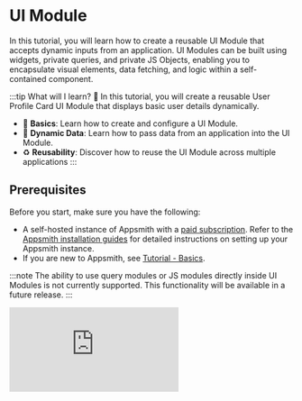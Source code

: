 # UI Module 

In this tutorial, you will learn how to create a reusable UI Module that accepts dynamic inputs from an application.
UI Modules can be built using widgets, private queries, and private JS Objects, enabling you to encapsulate visual elements, data fetching, and logic within a self-contained component.


:::tip What will I learn? 📝
In this tutorial, you will create a reusable User Profile Card UI Module that displays basic user details dynamically.

- 🔧 **Basics**: Learn how to create and configure a UI Module.
- 🔄 **Dynamic Data**: Learn how to pass data from an application into the UI Module.
- ♻️ **Reusability**: Discover how to reuse the UI Module across multiple applications
:::



## Prerequisites

Before you start, make sure you have the following:

* A self-hosted instance of Appsmith with a [paid subscription](https://www.appsmith.com/pricing). Refer to the [Appsmith installation guides](/getting-started/setup/installation-guides) for detailed instructions on setting up your Appsmith instance.
* If you are new to Appsmith, see [Tutorial - Basics](/getting-started/tutorials/start-building).




:::note
The ability to use query modules or JS modules directly inside UI Modules is not currently supported. This functionality will be available in a future release.
:::

<div style={{ position: "relative", paddingBottom: "calc(50.52% + 41px)", height: 0, width: "100%" }}>
  <iframe
    src="https://demo.arcade.software/KHcwNrupekXborH0Hw4Z?embed"
    frameBorder="0"
    loading="lazy"
    webkitAllowFullScreen
    mozAllowFullScreen
    allowFullScreen
    allow="fullscreen"
    style={{ position: "absolute", top: 0, left: 0, width: "100%", height: "100%" }}
    title="Appsmith | Connect Data"
  />
</div>


1. Open your workspace and click **Create New** in the top-right corner. Select Package and choose **UI Package** as the package type.

<dd>

A UI Package is a collection of UI Modules that contain reusable widgets, queries, and JS Objects. These modules can be dynamically configured and reused across multiple applications within the same workspace.

</dd>

2. Click on the Module Container. The module container represents the overall layout for the UI Module, where you define inputs and configure widgets.


3. From the right-side property pane of the Module Container, you can configure **Inputs**. 


<dd>

Inputs allow you to dynamically set widget values inside the module.
These values are passed from the application into the UI Module at 

Create the following inputs for the module:

| Input Name  | Purpose                         |
| ----------- | ------------------------------- |
| `userName`  | Full name of the user           |
| `userEmail` | Email address of the user       |
| `userID`    | Unique ID of the user           |
| `userImg`   | URL of the user's profile photo |


</dd>

4. Drag three Text widgets and one Image widget onto the canvas to create a simple user profile UI.
These widgets will display user details such as the user's name, email, ID, and profile photo, using the input values passed from the application.

5. Once the widgets are added to the canvas, configure each widget to display values passed through the module’s inputs.

<dd>

To bind an input value to a widget, use the following syntax:

```js
{{inputs.<inputName>}}
```

Set the widget properties as follows:

| Widget               | Property           | Value                  |
| -------------------- | ------------------ | ---------------------- |
| Name Text Widget     | Text               | `{{inputs.userName}}`  |
| Email Text Widget    | Text               | `{{inputs.userEmail}}` |
| ID Text Widget       | Text               | `{{inputs.userID}}`    |
| Profile Image Widget | Image Source / URL | `{{inputs.userImg}}`   |

</dd>


6. Publish the UI Module from the top-right corner.
This allows the module and its changes to reflect on the application side for reuse.

<dd>

If the package is git-connected, you also need to release a new version for the changes to be available. For more details, refer to [Package Version Control](/packages/reference/versioning).

</dd>


7. Navigate back to the workspace homepage and create a new application.

8. Inside the application, click on the **UI** tab and select Add **New UI Element**. Click on **Module** to view all the UI Modules that are published within the same workspace.


9. Drag the `UserProfileCard` module onto the canvas. This creates an instance of the UI Module that you can configure inside the application.

10. To pass dynamic data into the module, drag a Table widget onto the canvas.Click **Connect Data** and select the **Sample Users** datasource.
Then, select the **public.users** table to connect the Table widget to sample user data.

11. Click on the `UserProfileCard` module instance added to the canvas.
In the property pane, set each input by referencing the selected row from the Table widget.

<dd>

Use the following bindings:


| Input Name  | Value                           |
| ----------- | ------------------------------- |
| `userName`  | `{{Table1.selectedRow.name}}`   |
| `userEmail` | `{{Table1.selectedRow.email}}`  |
| `userID`    | `{{Table1.selectedRow.id}}`     |
| `userImg`   | `{{Table1.selectedRow.image}}` |


</dd>

:::tip
🎉 Great Job!

You have successfully created a reusable UI Module that dynamically displays user details based on application data.

By using inputs, you can easily reuse this User Profile Card across different applications and pass parameters at runtime, without rebuilding the UI each time.
:::